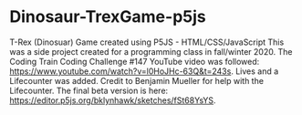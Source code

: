 # Dinosaur-TrexGame-p5js
T-Rex (Dinosuar) Game created using P5JS - HTML/CSS/JavaScript
This was a side project created for a programming class in fall/winter 2020. The Coding Train Coding Challenge #147 YouTube video was followed: https://www.youtube.com/watch?v=l0HoJHc-63Q&t=243s. 
Lives and a Lifecounter was added. Credit to Benjamin Mueller for help with the Lifecounter.
The final beta version is here: https://editor.p5js.org/bklynhawk/sketches/fSt68YsYS. 
